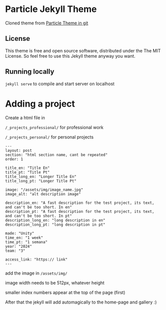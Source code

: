 # Particle Jekyll Theme

Cloned theme from [Particle Theme in git](https://github.com/nrandecker/particle.git)

## License

This theme is free and open source software, distributed under the The MIT License. So feel free to use this Jekyll theme anyway you want.

## Running locally
`jekyll serve` to compile and start server on localhost

# Adding a project

Create a html file in

`/_projects_professional/` for professional work

`/_projects_personal/` for personal projects
```
---
layout: post
section: "html section name, cant be repeated"
order: 1

title_en: "Title En"
title_pt: "Title Pt"
title_long_en: "Longer Title En"
title_long_pt: "Longer Title Pt"

image: "/assets/img/image_name.jpg"
image_alt: "alt description image"

description_en: "A fast description for the test project, its text, and can't be too short. In en"
description_pt: "A fast description for the test project, its text, and can't be too short. In pt"
description_long_en: "long description in en"
description_long_pt: "long description in pt"

made: "Unity"
time_en: "1 week"
time_pt: "1 semana"
year: "2024"
team: "3"

access_link: "https:// link"
---
```

add the image in `/assets/img/`

image width needs to be 512px, whatever height

smaller index numbers appear at the top of the page (first)

After that the jekyll will add automagically to the home-page and gallery :)
